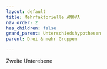 ```yaml
---
layout: default
title: Mehrfaktorielle ANOVA
nav_order: 2
has_children: false
grand_parent: Unterschiedshypothesen
parent: Drei & mehr Gruppen

---
```


Zweite Unterebene
